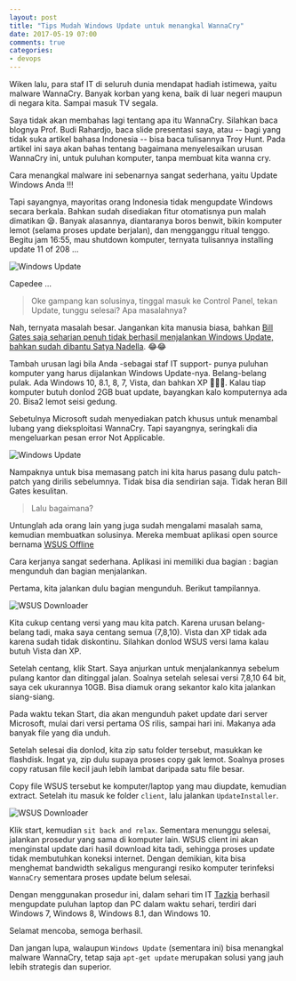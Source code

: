 ```yaml
---
layout: post
title: "Tips Mudah Windows Update untuk menangkal WannaCry"
date: 2017-05-19 07:00
comments: true
categories:
- devops
---
```

Wiken lalu, para staf IT di seluruh dunia mendapat hadiah istimewa, yaitu malware WannaCry. Banyak korban yang kena, baik di luar negeri maupun di negara kita. Sampai masuk TV segala.

Saya tidak akan membahas lagi tentang apa itu WannaCry. Silahkan baca blognya Prof. Budi Rahardjo, baca slide presentasi saya, atau -- bagi yang tidak suka artikel bahasa Indonesia -- bisa baca tulisannya Troy Hunt. Pada artikel ini saya akan bahas tentang bagaimana menyelesaikan urusan WannaCry ini, untuk puluhan komputer, tanpa membuat kita wanna cry.

<!--more-->

Cara menangkal malware ini sebenarnya sangat sederhana, yaitu Update Windows Anda !!!

Tapi sayangnya, mayoritas orang Indonesia tidak mengupdate Windows secara berkala. Bahkan sudah disediakan fitur otomatisnya pun malah dimatikan 😪. Banyak alasannya, diantaranya boros benwit, bikin komputer lemot (selama proses update berjalan), dan mengganggu ritual tenggo. Begitu jam 16:55, mau shutdown komputer, ternyata tulisannya installing update 11 of 208 ...

![[Windows Update]({{site.url}}/images/uploads/2017/wsus-offline/windows-update.png)]({{site.url}}/images/uploads/2017/wsus-offline/windows-update.png)

Capedee ...

> Oke gampang kan solusinya, tinggal masuk ke Control Panel, tekan Update, tunggu selesai? Apa masalahnya?

Nah, ternyata masalah besar. Jangankan kita manusia biasa, bahkan [Bill Gates saja seharian penuh tidak berhasil menjalankan Windows Update, bahkan sudah dibantu Satya Nadella](
http://www.newyorker.com/humor/borowitz-report/gates-spends-entire-first-day-back-in-office-trying-to-install-windows-8-1). 😂😂

Tambah urusan lagi bila Anda -sebagai staf IT support- punya puluhan komputer yang harus dijalankan Windows Update-nya. Belang-belang pulak. Ada Windows 10, 8.1, 8, 7, Vista, dan bahkan XP 🙈😵😭. Kalau tiap komputer butuh donlod 2GB buat update, bayangkan kalo komputernya ada 20. Bisa2 lemot seisi gedung.

Sebetulnya Microsoft sudah menyediakan patch khusus untuk menambal lubang yang dieksploitasi WannaCry. Tapi sayangnya, seringkali dia mengeluarkan pesan error Not Applicable.

![[Windows Update]({{site.url}}/images/uploads/2017/wsus-offline/update-not-applicable.png)]({{site.url}}/images/uploads/2017/wsus-offline/update-not-applicable.png)

Nampaknya untuk bisa memasang patch ini kita harus pasang dulu patch-patch yang dirilis sebelumnya. Tidak bisa dia sendirian saja. Tidak heran Bill Gates kesulitan.

> Lalu bagaimana?

Untunglah ada orang lain yang juga sudah mengalami masalah sama, kemudian membuatkan solusinya. Mereka membuat aplikasi open source bernama [WSUS Offline](http://www.wsusoffline.net/docs/)

Cara kerjanya sangat sederhana. Aplikasi ini memiliki dua bagian : bagian mengunduh dan bagian menjalankan.

Pertama, kita jalankan dulu bagian mengunduh. Berikut tampilannya.

![[WSUS Downloader]({{site.url}}/images/uploads/2017/wsus-offline/wsus-downloader.png)]({{site.url}}/images/uploads/2017/wsus-offline/wsus-downloader.png)

Kita cukup centang versi yang mau kita patch. Karena urusan belang-belang tadi, maka saya centang semua (7,8,10). Vista dan XP tidak ada karena sudah tidak diskontinu. Silahkan donlod WSUS versi lama kalau butuh Vista dan XP.

Setelah centang, klik Start. Saya anjurkan untuk menjalankannya sebelum pulang kantor dan ditinggal jalan. Soalnya setelah selesai versi 7,8,10 64 bit, saya cek ukurannya 10GB. Bisa diamuk orang sekantor kalo kita jalankan siang-siang.

Pada waktu tekan Start, dia akan mengunduh paket update dari server Microsoft, mulai dari versi pertama OS rilis, sampai hari ini. Makanya ada banyak file yang dia unduh.

Setelah selesai dia donlod, kita zip satu folder tersebut, masukkan ke flashdisk. Ingat ya, zip dulu supaya proses copy gak lemot. Soalnya proses copy ratusan file kecil jauh lebih lambat daripada satu file besar.

Copy file WSUS tersebut ke komputer/laptop yang mau diupdate, kemudian extract. Setelah itu masuk ke folder `client`, lalu jalankan `UpdateInstaller`.

![[WSUS Downloader]({{site.url}}/images/uploads/2017/wsus-offline/wsus-downloader.png)]({{site.url}}/images/uploads/2017/wsus-offline/run-wsus-client.png)

Klik start, kemudian `sit back and relax`. Sementara menunggu selesai, jalankan prosedur yang sama di komputer lain. WSUS client ini akan menginstal update dari hasil download kita tadi, sehingga proses update tidak membutuhkan koneksi internet. Dengan demikian, kita bisa menghemat bandwidth sekaligus mengurangi resiko komputer terinfeksi `WannaCry` sementara proses update belum selesai.

Dengan menggunakan prosedur ini, dalam sehari tim IT [Tazkia](http://tazkia.ac.id) berhasil mengupdate puluhan laptop dan PC dalam waktu sehari, terdiri dari Windows 7, Windows 8, Windows 8.1, dan Windows 10.

Selamat mencoba, semoga berhasil.

Dan jangan lupa, walaupun `Windows Update` (sementara ini) bisa menangkal malware WannaCry, tetap saja `apt-get update` merupakan solusi yang jauh lebih strategis dan superior.
